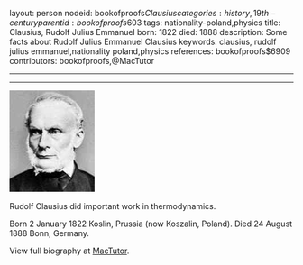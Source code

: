 layout: person
nodeid: bookofproofs$Clausius
categories: history,19th-century
parentid: bookofproofs$603
tags: nationality-poland,physics
title: Clausius, Rudolf Julius Emmanuel
born: 1822
died: 1888
description: Some facts about Rudolf Julius Emmanuel Clausius
keywords: clausius, rudolf julius emmanuel,nationality poland,physics
references: bookofproofs$6909
contributors: bookofproofs,@MacTutor

---


---

![Clausius.jpg](https://github.com/bookofproofs/bookofproofs.github.io/blob/main/_sources/_assets/images/portraits/Clausius.jpg?raw=true)

Rudolf Clausius did important work in thermodynamics.

Born 2 January 1822 Koslin, Prussia (now Koszalin, Poland). Died 24 August 1888 Bonn, Germany.


View full biography at [MacTutor](https://mathshistory.st-andrews.ac.uk/Biographies/Clausius/).
